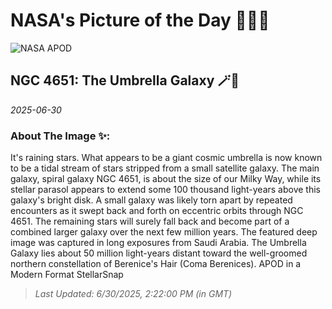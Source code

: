 
# NASA's Picture of the Day 🧑‍🚀💫

  ![NASA APOD](https://apod.nasa.gov/apod/image/2506/UmbrellaGal_Alkuwari_3843.png)
  
  ## NGC 4651: The Umbrella Galaxy 🪄🌌
  
  _2025-06-30_
  
  ### About The Image ✨: 
  
  It's raining stars.  What appears to be a giant cosmic umbrella is now known to be a tidal stream of stars stripped from a small satellite galaxy. The main galaxy, spiral galaxy NGC 4651, is about the size of our Milky Way, while its stellar parasol appears to extend some 100 thousand light-years above this galaxy's bright disk. A small galaxy was likely torn apart by repeated encounters as it swept back and forth on eccentric orbits through NGC 4651. The remaining stars will surely fall back and become part of a combined larger galaxy over the next few million years. The featured deep image was captured in long exposures from Saudi Arabia. The Umbrella Galaxy lies about 50 million light-years distant toward the well-groomed northern constellation of Berenice's Hair (Coma Berenices).   APOD in a Modern Format StellarSnap
  
  
  
  > _Last Updated: 6/30/2025, 2:22:00 PM (in GMT)_
  